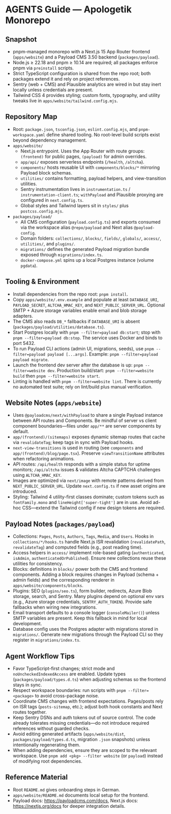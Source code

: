 # AGENTS Guide — Apologetik Monorepo

## Snapshot
- pnpm-managed monorepo with a Next.js 15 App Router frontend (`apps/website`) and a Payload CMS 3.50 backend (`packages/payload`).
- Node.js ≥ 22.18 and pnpm ≥ 10.14 are required; all packages enforce pnpm via `preinstall` scripts.
- Strict TypeScript configuration is shared from the repo root; both packages extend it and rely on project references.
- Sentry (web + CMS) and Plausible analytics are wired in but stay inert locally unless credentials are present.
- Tailwind CSS 4 provides styling; custom fonts, typography, and utility tweaks live in `apps/website/tailwind.config.mjs`.

## Repository Map
- Root: `package.json`, `tsconfig.json`, `eslint.config.mjs`, and `pnpm-workspace.yaml` define shared tooling. No root-level build scripts exist beyond dependency management.
- `apps/website/`
  - Next.js entrypoint. Uses the App Router with route groups: `(frontend)` for public pages, `(payload)` for admin overrides.
  - `app/api/` exposes serverless endpoints (`/health`, `/altcha`).
  - `components/` hosts reusable UI with `components/blocks/*` mirroring Payload block schemas.
  - `utilities/` contains formatting, payload helpers, and view-transition utilities.
  - Sentry instrumentation lives in `instrumentation.ts` / `instrumentation-client.ts`; `withPayload` and Plausible proxying are configured in `next.config.ts`.
  - Global styles and Tailwind layers sit in `styles/` plus `postcss.config.mjs`.
- `packages/payload/`
  - All CMS configuration (`payload.config.ts`) and exports consumed via the workspace alias `@repo/payload` and Next alias `@payload-config`.
  - Domain folders: `collections/`, `blocks/`, `fields/`, `globals/`, `access/`, `utilities/`, and `plugins/`.
  - `migrations/` defines the generated Payload migration bundle exposed through `migrations/index.ts`.
  - `docker-compose.yml` spins up a local Postgres instance (volume `pgdata`).

## Tooling & Environment
- Install dependencies from the repo root: `pnpm install`.
- Copy `apps/website/.env.example` and populate at least `DATABASE_URI`, `PAYLOAD_SECRET`, `ALTCHA_HMAC_KEY`, and `NEXT_PUBLIC_SERVER_URL`. Optional SMTP + Azure storage variables enable email and blob storage adapters.
- The CMS also reads `DB_*` fallbacks if `DATABASE_URI` is absent (`packages/payload/utilities/database.ts`).
- Start Postgres locally with `pnpm --filter=payload db:start`; stop with `pnpm --filter=payload db:stop`. The service uses Docker and binds to port 5432.
- To run Payload CLI actions (admin UI, migrations, seeds), use `pnpm --filter=payload payload [...args]`. Example: `pnpm --filter=payload payload migrate`.
- Launch the frontend dev server after the database is up: `pnpm --filter=website dev`. Production build/start: `pnpm --filter=website build` then `pnpm --filter=website start`.
- Linting is handled with `pnpm --filter=website lint`. There is currently no automated test suite; rely on lint/build plus manual verification.

## Website Notes (`apps/website`)
- Uses `@payloadcms/next/withPayload` to share a single Payload instance between API routes and Components. Be mindful of server vs client component boundaries—files under `app/**` are server components by default.
- `app/(frontend)/(sitemaps)` exposes dynamic sitemap routes that cache via `revalidateTag`; keep tags in sync with Payload hooks.
- `next-view-transitions` is used in routing (see `components` and `app/(frontend)/blog/page.tsx`). Preserve `viewTransitionName` attributes when refactoring animations.
- API routes: `/api/health` responds with a simple status for uptime monitors; `/api/altcha` issues & validates Altcha CAPTCHA challenges using `ALTCHA_HMAC_KEY`.
- Images are optimized via `next/image` with remote patterns derived from `NEXT_PUBLIC_SERVER_URL`. Update `next.config.ts` if new asset origins are introduced.
- Styling: Tailwind 4 utility-first classes dominate; custom tokens such as `fontFamily.mono` and `lineHeight['super-tight']` are in use. Avoid ad-hoc CSS—extend the Tailwind config if new design tokens are required.

## Payload Notes (`packages/payload`)
- Collections: `Pages`, `Posts`, `Authors`, `Tags`, `Media`, and `Users`. Hooks in `collections/*/hooks.ts` handle Next.js ISR revalidation (`revalidatePath`, `revalidateTag`) and computed fields (e.g., post reading time).
- Access helpers in `access/` implement role-based gating (`authenticated`, `isAdmin`, `authenticatedOrPublished`). Ensure new collections reuse these utilities for consistency.
- Blocks: definitions in `blocks/` power both the CMS and frontend components. Adding a block requires changes in Payload (schema + admin fields) and the corresponding renderer in `apps/website/components/blocks`.
- Plugins: SEO (`plugins/seo.ts`), form builder, redirects, Azure Blob storage, search, and Sentry. Many plugins depend on optional env vars (e.g., Azure storage credentials, `SENTRY_AUTH_TOKEN`). Provide safe fallbacks when wiring new integrations.
- Email transport defaults to a console logger (`consoleMailer()`) unless SMTP variables are present. Keep this fallback in mind for local development.
- Database config uses the Postgres adapter with migrations stored in `migrations/`. Generate new migrations through the Payload CLI so they register in `migrations/index.ts`.

## Agent Workflow Tips
- Favor TypeScript-first changes; strict mode and `noUncheckedIndexedAccess` are enabled. Update types (`packages/payload/types.d.ts`) when adjusting schemas so the frontend stays in sync.
- Respect workspace boundaries: run scripts with `pnpm --filter=<package>` to avoid cross-package noise.
- Coordinate CMS changes with frontend expectations. Pages/posts rely on ISR tags (`posts-sitemap`, etc.); adjust both hook constants and Next routes together.
- Keep Sentry DSNs and auth tokens out of source control. The code already tolerates missing credentials—do not introduce required references without guarded checks.
- Avoid editing generated artifacts (`apps/website/dist`, `packages/payload/types.d.ts`, migration `.json` snapshots) unless intentionally regenerating them.
- When adding dependencies, ensure they are scoped to the relevant workspace. Use `pnpm add <pkg> --filter website` (or `payload`) instead of modifying root dependencies.

## Reference Material
- Root `README.md` gives onboarding steps in German.
- `apps/website/README.md` documents local setup for the frontend.
- Payload docs: https://payloadcms.com/docs, Next.js docs: https://nextjs.org/docs for deeper integration details.
